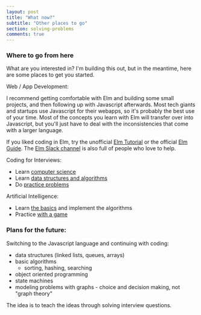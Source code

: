 ```yaml
---
layout: post
title: "What now?"
subtitle: "Other places to go"
section: solving-problems
comments: true
---
```


### Where to go from here

What are you interested in? I'm building this out, but in the meantime, here are some places to get you started.

Web / App Development:

I recommend getting comfortable with Elm and building some small projects, and then following up with Javascript afterwards. Most tech giants and startups use Javascript for their webapps, so it's probably the best use of your time. Most of the concepts you learn with Elm will transfer over into Javascript, but you'll just have to deal with the inconsistencies that come with a larger language.

If you liked coding in Elm, try the unofficial [Elm Tutorial](https://www.elm-tutorial.org/en/) or the official [Elm Guide](https://guide.elm-lang.org/). The [Elm Slack channel](https://elmlang.herokuapp.com/) is also full of people who love to help.

Coding for Interviews:

  * Learn [computer science](https://ocw.mit.edu/courses/electrical-engineering-and-computer-science/6-001-structure-and-interpretation-of-computer-programs-spring-2005/video-lectures/)
  * Learn [data structures and algorithms](https://ocw.mit.edu/courses/electrical-engineering-and-computer-science/6-006-introduction-to-algorithms-fall-2011/lecture-videos/)
  * Do [practice problems](http://codewars.com/)

Artificial Intelligence:

  * Learn [the basics](https://ocw.mit.edu/courses/electrical-engineering-and-computer-science/6-034-artificial-intelligence-fall-2010/lecture-videos/) and implement the algorithms
  * Practice [with a game](http://www.screeps.com)

### Plans for the future:

Switching to the Javascript language and continuing with coding:

  * data structures (linked lists, queues, arrays)
  * basic algorithms
    * sorting, hashing, searching
  * object oriented programming
  * state machines
  * modeling problems with graphs - choice and decision making, not "graph theory"

The idea is to teach the ideas through solving interview questions.

<!-- Later, I'd like to cover:

  * artificial intelligence
	* goal trees
	* rule based systems
	* game theory and searching
	* constraints
	* visual recognition
	* neural nets
	* machine learning -->
